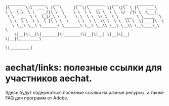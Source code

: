 ```
 ________  _______   ___       ___  ________   ___  __    ________
|\   __  \|\  ___ \ |\  \     |\  \|\   ___  \|\  \|\  \ |\   ____\
\ \  \|\  \ \   __/|\ \  \    \ \  \ \  \\ \  \ \  \/  /|\ \  \___|_
 \ \   __  \ \  \_|/_\ \  \    \ \  \ \  \\ \  \ \   ___  \ \_____  \
  \ \  \ \  \ \  \_|\ \ \  \____\ \  \ \  \\ \  \ \  \\ \  \|____|\  \
   \ \__\ \__\ \_______\ \_______\ \__\ \__\\ \__\ \__\\ \__\____\_\  \
    \|__|\|__|\|_______|\|_______|\|__|\|__| \|__|\|__| \|__|\_________\
                                                            \|_________|
```

# aechat/links: полезные ссылки для участников aechat.

Здесь будут содержаться полезные ссылки на разные ресурсы, а также FAQ для программ от Adobe.
